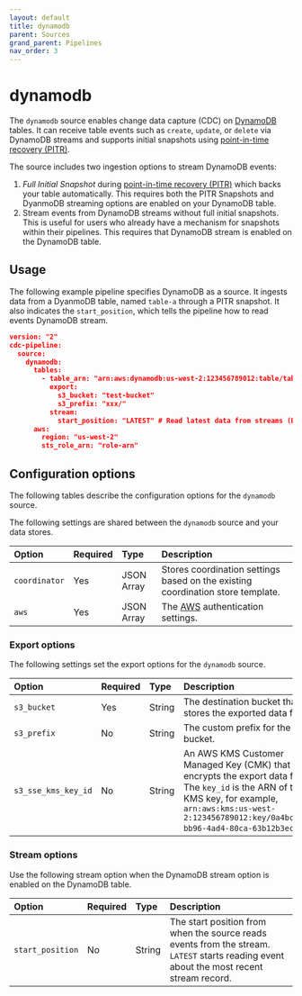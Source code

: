 ```yaml
---
layout: default
title: dynamodb
parent: Sources
grand_parent: Pipelines
nav_order: 3
---
```


# dynamodb

The `dynamodb` source enables change data capture (CDC) on [DynamoDB](https://aws.amazon.com/dynamodb/) tables. It can receive table events such as `create`, `update`, or `delete` via DynamoDB streams and supports initial snapshots using [point-in-time recovery (PITR)](https://aws.amazon.com/dynamodb/pitr/).

The source includes two ingestion options to stream DynamoDB events:

1. _Full Initial Snapshot_ during [point-in-time recovery (PITR)](https://aws.amazon.com/dynamodb/pitr/) which backs your table automatically. This requires both the PITR Snapshots and DyanmoDB streaming options are enabled on your DynamoDB table.
2.  Stream events from DynamoDB streams without full initial snapshots. This is useful for users who already have a mechanism for snapshots within their pipelines. This requires that DynamoDB stream is enabled on the DynamoDB table.

## Usage

The following example pipeline specifies DynamoDB as a source. It ingests data from a DyanmoDB table, named `table-a` through a PITR snapshot. It also indicates the `start_position`, which tells the pipeline how to read events DynamoDB stream. 

```json
version: "2"
cdc-pipeline:
  source:
    dynamodb:
      tables:
        - table_arn: "arn:aws:dynamodb:us-west-2:123456789012:table/table-a"
          export:
            s3_bucket: "test-bucket"
            s3_prefix: "xxx/"
          stream:
            start_position: "LATEST" # Read latest data from streams (Default)
      aws:
        region: "us-west-2"
        sts_role_arn: "role-arn"
```

## Configuration options

The following tables describe the configuration options for the `dynamodb` source.


The following settings are shared between the `dynamodb` source and your data stores.

Option | Required | Type | Description
:--- | :--- | :--- | :---
`coordinator` | Yes | JSON Array | Stores coordination settings based on the existing coordination store template. 
`aws` | Yes | JSON Array | The [AWS]({{site.url}}{{site.baseurl}}/data-prepper/pipelines/configuration/sources/s3/#aws) authentication settings.

### Export options

The following settings set the export options for the `dynamodb` source.

Option | Required | Type | Description
:--- | :--- | :--- | :---
`s3_bucket` | Yes | String | The destination bucket that stores the exported data files.
`s3_prefix` | No | String | The custom prefix for the S3 bucket.
`s3_sse_kms_key_id` | No | String |  An AWS KMS Customer Managed Key (CMK) that encrypts the export data files. The `key_id` is the ARN of the KMS key, for example, `arn:aws:kms:us-west-2:123456789012:key/0a4bc22f-bb96-4ad4-80ca-63b12b3ec147`.

### Stream options

Use the following stream option when the DynamoDB stream option is enabled on the DynamoDB table.

Option | Required | Type | Description
:--- | :--- | :--- | :---
`start_position` | No | String | The start position from when the source reads events from the stream. `LATEST` starts reading event about the most recent stream record. 






